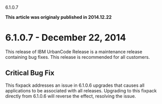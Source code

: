 





6.1.0.7

**This article was originaly published in 2014.12.22**


6.1.0.7 - December 22, 2014
===========================




This release of IBM UrbanCode Release is a maintenance release containing bug fixes. This release is recommended for all customers.

Critical Bug Fix
----------------


This fixpack addresses an issue in 6.1.0.6 upgrades that causes all applications to be associated with all releases. Upgrading to this fixpack directly from 6.1.0.6 will reverse the effect, resolving the issue.







